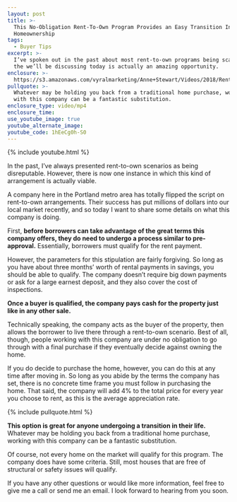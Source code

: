```yaml
---
layout: post
title: >-
  This No-Obligation Rent-To-Own Program Provides an Easy Transition Into
  Homeownership
tags:
  - Buyer Tips
excerpt: >-
  I’ve spoken out in the past about most rent-to-own programs being scams, but
  the we’ll be discussing today is actually an amazing opportunity.
enclosure: >-
  https://s3.amazonaws.com/vyralmarketing/Anne+Stewart/Videos/2018/Rent+To+Own+-+Portland+Real+Estate+Agent.mp4
pullquote: >-
  Whatever may be holding you back from a traditional home purchase, working
  with this company can be a fantastic substitution.
enclosure_type: video/mp4
enclosure_time:
use_youtube_image: true
youtube_alternate_image:
youtube_code: 1hEeCg0h-S0
---
```


{% include youtube.html %}

In the past, I’ve always presented rent-to-own scenarios as being disreputable. However, there is now one instance in which this kind of arrangement is actually viable.

A company here in the Portland metro area has totally flipped the script on rent-to-own arrangements. Their success has put millions of dollars into our local market recently, and so today I want to share some details on what this company is doing.

First, **before borrowers can take advantage of the great terms this company offers, they do need to undergo a process similar to pre-approval.** Essentially, borrowers must qualify for the rent payment.

However, the parameters for this stipulation are fairly forgiving. So long as you have about three months’ worth of rental payments in savings, you should be able to qualify. The company doesn’t require big down payments or ask for a large earnest deposit, and they also cover the cost of inspections.

**Once a buyer is qualified, the company pays cash for the property just like in any other sale.**

Technically speaking, the company acts as the buyer of the property, then allows the borrower to live there through a rent-to-own scenario. Best of all, though, people working with this company are under no obligation to go through with a final purchase if they eventually decide against owning the home.

If you do decide to purchase the home, however, you can do this at any time after moving in. So long as you abide by the terms the company has set, there is no concrete time frame you must follow in purchasing the home. That said, the company will add 4% to the total price for every year you choose to rent, as this is the average appreciation rate.

{% include pullquote.html %}

**This option is great for anyone undergoing a transition in their life.** Whatever may be holding you back from a traditional home purchase, working with this company can be a fantastic substitution.

Of course, not every home on the market will qualify for this program. The company does have some criteria. Still, most houses that are free of structural or safety issues will qualify.

If you have any other questions or would like more information, feel free to give me a call or send me an email. I look forward to hearing from you soon.